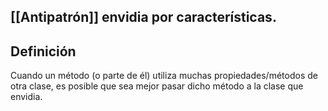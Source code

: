 

## [[Antipatrón]] envidia por características.


## Definición

Cuando un método (o parte de él) utiliza muchas propiedades/métodos de otra clase, es posible que sea mejor pasar dicho método a la clase que envidia.

